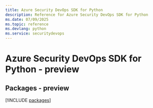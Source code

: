 ```yaml
---
title: Azure Security DevOps SDK for Python
description: Reference for Azure Security DevOps SDK for Python
ms.date: 07/09/2025
ms.topic: reference
ms.devlang: python
ms.service: securitydevops
---
```

# Azure Security DevOps SDK for Python - preview
## Packages - preview
[!INCLUDE [packages](security-devops-index.md)]